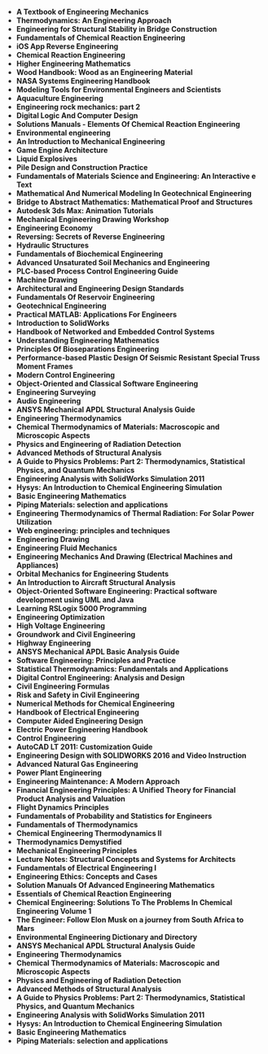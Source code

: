 <ul>

                             

 <li><b><a target="_blank" href="https://github.com/manjunath5496/Chemistry-Books/blob/master/ctr(1).pdf" style="text-decoration:none;">A Textbook of Engineering Mechanics </a></b></li>

 <li><b><a target="_blank" href="https://github.com/manjunath5496/Chemistry-Books/blob/master/ctr(2).pdf" style="text-decoration:none;">Thermodynamics: An Engineering Approach</a></b></li>

<li><b><a target="_blank" href="https://github.com/manjunath5496/Chemistry-Books/blob/master/ctr(3).pdf" style="text-decoration:none;">Engineering for Structural Stability in Bridge Construction</a></b></li>
 <li><b><a target="_blank" href="https://github.com/manjunath5496/Chemistry-Books/blob/master/ctr(4).pdf" style="text-decoration:none;">Fundamentals of Chemical Reaction Engineering</a></b></li>                              
<li><b><a target="_blank" href="https://github.com/manjunath5496/Chemistry-Books/blob/master/ctr(5).pdf" style="text-decoration:none;">iOS App Reverse Engineering</a></b></li>
<li><b><a target="_blank" href="https://github.com/manjunath5496/Chemistry-Books/blob/master/ctr(6).pdf" style="text-decoration:none;">Chemical Reaction Engineering</a></b></li>
 <li><b><a target="_blank" href="https://github.com/manjunath5496/Chemistry-Books/blob/master/ctr(7).pdf" style="text-decoration:none;">Higher Engineering Mathematics</a></b></li>

 <li><b><a target="_blank" href="https://github.com/manjunath5496/Chemistry-Books/blob/master/ctr(8).pdf" style="text-decoration:none;"> Wood Handbook: Wood as an Engineering Material </a></b></li>
                              
 <li><b><a target="_blank" href="https://github.com/manjunath5496/Chemistry-Books/blob/master/ctr(10).pdf" style="text-decoration:none;">NASA Systems Engineering Handbook </a></b></li>                              
<li><b><a target="_blank" href="https://github.com/manjunath5496/Chemistry-Books/blob/master/ctr(11).pdf" style="text-decoration:none;">Modeling Tools for Environmental Engineers and Scientists</a></b></li>
<li><b><a target="_blank" href="https://github.com/manjunath5496/Chemistry-Books/blob/master/ctr(12).pdf" style="text-decoration:none;">Aquaculture Engineering</a></b></li>
<li><b><a target="_blank" href="https://github.com/manjunath5496/Chemistry-Books/blob/master/ctr(13).pdf" style="text-decoration:none;">Engineering rock mechanics: part 2</a></b></li>
                              
<li><b><a target="_blank" href="https://github.com/manjunath5496/Chemistry-Books/blob/master/ctr(14).pdf" style="text-decoration:none;">Digital Logic And Computer Design</a></b></li>
<li><b><a target="_blank" href="https://github.com/manjunath5496/Chemistry-Books/blob/master/ctr(15).pdf" style="text-decoration:none;">Solutions Manuals - Elements Of Chemical Reaction Engineering</a></b></li>



<li><b><a target="_blank" href="https://github.com/manjunath5496/Chemistry-Books/blob/master/ctr(16).pdf" style="text-decoration:none;">Environmental engineering</a></b></li>

  <li><b><a target="_blank" href="https://github.com/manjunath5496/Chemistry-Books/blob/master/ctr(17).pdf" style="text-decoration:none;">An Introduction to Mechanical Engineering</a></b></li>   
  
<li><b><a target="_blank" href="https://github.com/manjunath5496/Chemistry-Books/blob/master/ctr(18).pdf" style="text-decoration:none;">Game Engine Architecture</a></b></li> 
<li><b><a target="_blank" href="https://github.com/manjunath5496/Chemistry-Books/blob/master/ctr(19).pdf" style="text-decoration:none;">Liquid Explosives</a></b></li> 

<li><b><a target="_blank" href="https://github.com/manjunath5496/Chemistry-Books/blob/master/ctr(20).pdf" style="text-decoration:none;">Pile Design and Construction Practice </a></b></li>

<li><b><a target="_blank" href="https://github.com/manjunath5496/Chemistry-Books/blob/master/ctr(21).pdf" style="text-decoration:none;">Fundamentals of Materials Science and Engineering: An Interactive e Text</a></b></li>
<li><b><a target="_blank" href="https://github.com/manjunath5496/Chemistry-Books/blob/master/ctr(22).pdf" style="text-decoration:none;">Mathematical And Numerical Modeling In Geotechnical Engineering</a></b></li> 
 
 

   <li><b><a target="_blank" href="https://github.com/manjunath5496/Chemistry-Books/blob/master/ctr(24).pdf" style="text-decoration:none;">Bridge to Abstract Mathematics: Mathematical Proof and Structures</a></b></li>
 
   <li><b><a target="_blank" href="https://github.com/manjunath5496/Chemistry-Books/blob/master/ctr(25).pdf" style="text-decoration:none;">Autodesk 3ds Max: Animation Tutorials</a></b></li>                              
 <li><b><a target="_blank" href="https://github.com/manjunath5496/Chemistry-Books/blob/master/ctr(26).pdf" style="text-decoration:none;">Mechanical Engineering Drawing Workshop</a></b></li>
  <li><b><a target="_blank" href="https://github.com/manjunath5496/Chemistry-Books/blob/master/ctr(27).pdf" style="text-decoration:none;">Engineering Economy</a></b></li>
   
 
   <li><b><a target="_blank" href="https://github.com/manjunath5496/Chemistry-Books/blob/master/ctr(28).pdf" style="text-decoration:none;">Reversing: Secrets of Reverse Engineering </a></b></li>
 
   <li><b><a target="_blank" href="https://github.com/manjunath5496/Chemistry-Books/blob/master/ctr(29).pdf" style="text-decoration:none;">Hydraulic Structures </a></b></li>                              

  <li><b><a target="_blank" href="https://github.com/manjunath5496/Chemistry-Books/blob/master/ctr(30).pdf" style="text-decoration:none;">Fundamentals of Biochemical Engineering</a></b></li>
 
   <li><b><a target="_blank" href="https://github.com/manjunath5496/Chemistry-Books/blob/master/ctr(31).pdf" style="text-decoration:none;">Advanced Unsaturated Soil Mechanics and Engineering</a></b></li> 
    <li><b><a target="_blank" href="https://github.com/manjunath5496/Chemistry-Books/blob/master/ctr(32).pdf" style="text-decoration:none;">PLC-based Process Control Engineering Guide</a></b></li> 

                   
  <li><b><a target="_blank" href="https://github.com/manjunath5496/Chemistry-Books/blob/master/ctr(34).pdf" style="text-decoration:none;">Machine Drawing</a></b></li> 
 
  <li><b><a target="_blank" href="https://github.com/manjunath5496/Chemistry-Books/blob/master/ctr(35).pdf" style="text-decoration:none;">Architectural and Engineering Design Standards</a></b></li> 
  
 
<li><b><a target="_blank" href="https://github.com/manjunath5496/Chemistry-Books/blob/master/ctr(37).pdf" style="text-decoration:none;">Fundamentals Of Reservoir Engineering</a></b></li>
 <li><b><a target="_blank" href="https://github.com/manjunath5496/Chemistry-Books/blob/master/ctr(38).pdf" style="text-decoration:none;">Geotechnical Engineering</a></b></li>
<li><b><a target="_blank" href="https://github.com/manjunath5496/Chemistry-Books/blob/master/ctr(39).pdf" style="text-decoration:none;">Practical MATLAB: Applications For Engineers</a></b></li>
 <li><b><a target="_blank" href="https://github.com/manjunath5496/Chemistry-Books/blob/master/ctr(40).pdf" style="text-decoration:none;">Introduction to SolidWorks</a></b></li>                              
<li><b><a target="_blank" href="https://github.com/manjunath5496/Chemistry-Books/blob/master/ctr(41).pdf" style="text-decoration:none;">Handbook of Networked and Embedded Control Systems</a></b></li>
<li><b><a target="_blank" href="https://github.com/manjunath5496/Chemistry-Books/blob/master/ctr(42).pdf" style="text-decoration:none;">Understanding Engineering Mathematics </a></b></li>
 
  <li><b><a target="_blank" href="https://github.com/manjunath5496/Chemistry-Books/blob/master/ctr(43).pdf" style="text-decoration:none;">Principles Of Bioseparations Engineering</a></b></li>
 <li><b><a target="_blank" href="https://github.com/manjunath5496/Chemistry-Books/blob/master/ctr(44).pdf" style="text-decoration:none;">Performance-based Plastic Design Of Seismic Resistant Special Truss Moment Frames </a></b></li>
   <li><b><a target="_blank" href="https://github.com/manjunath5496/Chemistry-Books/blob/master/ctr(45).pdf" style="text-decoration:none;">Modern Control Engineering</a></b></li>
                            
<li><b><a target="_blank" href="https://github.com/manjunath5496/Chemistry-Books/blob/master/ctr(46).pdf" style="text-decoration:none;">Object-Oriented and Classical Software Engineering</a></b></li>

<li><b><a target="_blank" href="https://github.com/manjunath5496/Chemistry-Books/blob/master/ctr(47).pdf" style="text-decoration:none;">Engineering Surveying</a></b></li>

<li><b><a target="_blank" href="https://github.com/manjunath5496/Chemistry-Books/blob/master/ctr(48).pdf" style="text-decoration:none;">Audio Engineering </a></b></li>
                              
<li><b><a target="_blank" href="https://github.com/manjunath5496/Chemistry-Books/blob/master/ctr(49).pdf" style="text-decoration:none;">ANSYS Mechanical APDL Structural Analysis Guide</a></b></li>
<li><b><a target="_blank" href="https://github.com/manjunath5496/Chemistry-Books/blob/master/ctr(50).pdf" style="text-decoration:none;">Engineering Thermodynamics </a></b></li>

<li><b><a target="_blank" href="https://github.com/manjunath5496/Chemistry-Books/blob/master/ctr(51).pdf" style="text-decoration:none;">Chemical Thermodynamics of Materials: Macroscopic and Microscopic Aspects </a></b></li>

<li><b><a target="_blank" href="https://github.com/manjunath5496/Chemistry-Books/blob/master/ctr(52).pdf" style="text-decoration:none;">Physics and Engineering of Radiation Detection</a></b></li>

<li><b><a target="_blank" href="https://github.com/manjunath5496/Chemistry-Books/blob/master/ctr(53).pdf" style="text-decoration:none;">Advanced Methods of Structural Analysis</a></b></li>

<li><b><a target="_blank" href="https://github.com/manjunath5496/Chemistry-Books/blob/master/ctr(54).pdf" style="text-decoration:none;">A Guide to Physics Problems: Part 2: Thermodynamics, Statistical Physics, and Quantum Mechanics </a></b></li>

<li><b><a target="_blank" href="https://github.com/manjunath5496/Chemistry-Books/blob/master/ctr(55).pdf" style="text-decoration:none;">Engineering Analysis with SolidWorks Simulation 2011  </a></b></li>

<li><b><a target="_blank" href="https://github.com/manjunath5496/Chemistry-Books/blob/master/ctr(56).pdf" style="text-decoration:none;">Hysys: An Introduction to Chemical Engineering Simulation</a></b></li>

<li><b><a target="_blank" href="https://github.com/manjunath5496/Chemistry-Books/blob/master/ctr(57).pdf" style="text-decoration:none;">Basic Engineering Mathematics  </a></b></li>

<li><b><a target="_blank" href="https://github.com/manjunath5496/Chemistry-Books/blob/master/ctr(58).pdf" style="text-decoration:none;">Piping Materials: selection and applications  </a></b></li>



 <li><b><a target="_blank" href="https://github.com/manjunath5496/Chemistry-Books/blob/master/ctr(59).pdf" style="text-decoration:none;">Engineering Thermodynamics of Thermal Radiation: For Solar Power Utilization </a></b></li>

 <li><b><a target="_blank" href="https://github.com/manjunath5496/Chemistry-Books/blob/master/ctr(60).pdf" style="text-decoration:none;">Web engineering: principles and techniques</a></b></li>

<li><b><a target="_blank" href="https://github.com/manjunath5496/Chemistry-Books/blob/master/ctr(61).pdf" style="text-decoration:none;">Engineering Drawing</a></b></li>
 <li><b><a target="_blank" href="https://github.com/manjunath5496/Chemistry-Books/blob/master/ctr(62).pdf" style="text-decoration:none;">Engineering Fluid Mechanics</a></b></li>                              
<li><b><a target="_blank" href="https://github.com/manjunath5496/Chemistry-Books/blob/master/ctr(63).pdf" style="text-decoration:none;">Engineering Mechanics And Drawing (Electrical Machines and Appliances) </a></b></li>
<li><b><a target="_blank" href="https://github.com/manjunath5496/Chemistry-Books/blob/master/ctr(64).pdf" style="text-decoration:none;">Orbital Mechanics for Engineering Students</a></b></li>
 <li><b><a target="_blank" href="https://github.com/manjunath5496/Chemistry-Books/blob/master/ctr(65).pdf" style="text-decoration:none;">An Introduction to Aircraft Structural Analysis</a></b></li>

 <li><b><a target="_blank" href="https://github.com/manjunath5496/Chemistry-Books/blob/master/ctr(66).pdf" style="text-decoration:none;"> Object-Oriented Software Engineering: Practical software development using UML and Java </a></b></li>
                              
 <li><b><a target="_blank" href="https://github.com/manjunath5496/Chemistry-Books/blob/master/ctr(67).pdf" style="text-decoration:none;">Learning RSLogix 5000 Programming </a></b></li>                              
<li><b><a target="_blank" href="https://github.com/manjunath5496/Chemistry-Books/blob/master/ctr(68).pdf" style="text-decoration:none;">Engineering Optimization</a></b></li>
<li><b><a target="_blank" href="https://github.com/manjunath5496/Chemistry-Books/blob/master/ctr(69).pdf" style="text-decoration:none;">High Voltage Engineering</a></b></li>
<li><b><a target="_blank" href="https://github.com/manjunath5496/Chemistry-Books/blob/master/ctr(70).pdf" style="text-decoration:none;">Groundwork and Civil Engineering</a></b></li>
                              
<li><b><a target="_blank" href="https://github.com/manjunath5496/Chemistry-Books/blob/master/ctr(71).pdf" style="text-decoration:none;">Highway Engineering</a></b></li>
<li><b><a target="_blank" href="https://github.com/manjunath5496/Chemistry-Books/blob/master/ctr(72).pdf" style="text-decoration:none;">ANSYS Mechanical APDL Basic Analysis Guide</a></b></li>



<li><b><a target="_blank" href="https://github.com/manjunath5496/Chemistry-Books/blob/master/ctr(73).pdf" style="text-decoration:none;">Software Engineering: Principles and Practice</a></b></li>

  <li><b><a target="_blank" href="https://github.com/manjunath5496/Chemistry-Books/blob/master/ctr(74).pdf" style="text-decoration:none;">Statistical Thermodynamics: Fundamentals and Applications</a></b></li>   
  
<li><b><a target="_blank" href="https://github.com/manjunath5496/Chemistry-Books/blob/master/ctr(75).pdf" style="text-decoration:none;">Digital Control Engineering: Analysis and Design</a></b></li> 
<li><b><a target="_blank" href="https://github.com/manjunath5496/Chemistry-Books/blob/master/ctr(77).pdf" style="text-decoration:none;">Civil Engineering Formulas</a></b></li> 

<li><b><a target="_blank" href="https://github.com/manjunath5496/Chemistry-Books/blob/master/ctr(78).pdf" style="text-decoration:none;">Risk and Safety in Civil Engineering </a></b></li>

<li><b><a target="_blank" href="https://github.com/manjunath5496/Chemistry-Books/blob/master/ctr(79).pdf" style="text-decoration:none;">Numerical Methods for Chemical Engineering</a></b></li>
<li><b><a target="_blank" href="https://github.com/manjunath5496/Chemistry-Books/blob/master/ctr(80).pdf" style="text-decoration:none;">Handbook of Electrical Engineering</a></b></li> 
 
 

   <li><b><a target="_blank" href="https://github.com/manjunath5496/Chemistry-Books/blob/master/ctr(81).pdf" style="text-decoration:none;">Computer Aided Engineering Design</a></b></li>
 
   <li><b><a target="_blank" href="https://github.com/manjunath5496/Chemistry-Books/blob/master/ctr(82).pdf" style="text-decoration:none;">Electric Power Engineering Handbook</a></b></li>                              
 <li><b><a target="_blank" href="https://github.com/manjunath5496/Chemistry-Books/blob/master/ctr(83).pdf" style="text-decoration:none;">Control Engineering</a></b></li>
  <li><b><a target="_blank" href="https://github.com/manjunath5496/Chemistry-Books/blob/master/ctr(84).pdf" style="text-decoration:none;">AutoCAD LT 2011: Customization Guide</a></b></li>
   
 
   <li><b><a target="_blank" href="https://github.com/manjunath5496/Chemistry-Books/blob/master/ctr(85).pdf" style="text-decoration:none;">Engineering Design with SOLIDWORKS 2016 and Video Instruction </a></b></li>
 
   <li><b><a target="_blank" href="https://github.com/manjunath5496/Chemistry-Books/blob/master/ctr(87).pdf" style="text-decoration:none;">Advanced Natural Gas Engineering </a></b></li>                              

  <li><b><a target="_blank" href="https://github.com/manjunath5496/Chemistry-Books/blob/master/ctr(88).pdf" style="text-decoration:none;">Power Plant Engineering</a></b></li>
 
   <li><b><a target="_blank" href="https://github.com/manjunath5496/Chemistry-Books/blob/master/ctr(90).pdf" style="text-decoration:none;">Engineering Maintenance: A Modern Approach</a></b></li> 
    <li><b><a target="_blank" href="https://github.com/manjunath5496/Chemistry-Books/blob/master/ctr(91).pdf" style="text-decoration:none;">Financial Engineering Principles: A Unified Theory for Financial Product Analysis and Valuation</a></b></li> 

                   
  <li><b><a target="_blank" href="https://github.com/manjunath5496/Chemistry-Books/blob/master/ctr(92).pdf" style="text-decoration:none;">Flight Dynamics Principles</a></b></li> 
 
  <li><b><a target="_blank" href="https://github.com/manjunath5496/Chemistry-Books/blob/master/ctr(93).pdf" style="text-decoration:none;">Fundamentals of Probability and Statistics for Engineers</a></b></li> 
  
 
<li><b><a target="_blank" href="https://github.com/manjunath5496/Chemistry-Books/blob/master/ctr(94).pdf" style="text-decoration:none;">Fundamentals of Thermodynamics</a></b></li>
 <li><b><a target="_blank" href="https://github.com/manjunath5496/Chemistry-Books/blob/master/ctr(95).pdf" style="text-decoration:none;">Chemical Engineering Thermodynamics II</a></b></li>
<li><b><a target="_blank" href="https://github.com/manjunath5496/Chemistry-Books/blob/master/ctr(96).pdf" style="text-decoration:none;">Thermodynamics Demystified</a></b></li>
 <li><b><a target="_blank" href="https://github.com/manjunath5496/Chemistry-Books/blob/master/ctr(97).pdf" style="text-decoration:none;">Mechanical Engineering Principles</a></b></li>                              
<li><b><a target="_blank" href="https://github.com/manjunath5496/Chemistry-Books/blob/master/ctr(98).pdf" style="text-decoration:none;">Lecture Notes: Structural Concepts and Systems for Architects</a></b></li>
<li><b><a target="_blank" href="https://github.com/manjunath5496/Chemistry-Books/blob/master/ctr(99).pdf" style="text-decoration:none;">Fundamentals of Electrical Engineering I </a></b></li>
 
  <li><b><a target="_blank" href="https://github.com/manjunath5496/Chemistry-Books/blob/master/ctr(100).pdf" style="text-decoration:none;">Engineering Ethics: Concepts and Cases</a></b></li>
 <li><b><a target="_blank" href="https://github.com/manjunath5496/Chemistry-Books/blob/master/ctr(101).pdf" style="text-decoration:none;">Solution Manuals Of Advanced Engineering Mathematics </a></b></li>
   <li><b><a target="_blank" href="https://github.com/manjunath5496/Chemistry-Books/blob/master/ctr(103).pdf" style="text-decoration:none;">Essentials of Chemical Reaction Engineering</a></b></li>
                            
<li><b><a target="_blank" href="https://github.com/manjunath5496/Chemistry-Books/blob/master/ctr(104).pdf" style="text-decoration:none;">Chemical Engineering: Solutions To The Problems In Chemical Engineering Volume 1</a></b></li>

<li><b><a target="_blank" href="https://github.com/manjunath5496/Chemistry-Books/blob/master/ctr(105).pdf" style="text-decoration:none;">The Engineer: Follow Elon Musk on a journey from South Africa to Mars</a></b></li>

<li><b><a target="_blank" href="https://github.com/manjunath5496/Chemistry-Books/blob/master/ctr(106).pdf" style="text-decoration:none;">Environmental Engineering Dictionary and Directory </a></b></li>
                              
<li><b><a target="_blank" href="https://github.com/manjunath5496/Chemistry-Books/blob/master/ctr(107).pdf" style="text-decoration:none;">ANSYS Mechanical APDL Structural Analysis Guide</a></b></li>
<li><b><a target="_blank" href="https://github.com/manjunath5496/Chemistry-Books/blob/master/ctr(50).pdf" style="text-decoration:none;">Engineering Thermodynamics </a></b></li>

<li><b><a target="_blank" href="https://github.com/manjunath5496/Chemistry-Books/blob/master/ctr(51).pdf" style="text-decoration:none;">Chemical Thermodynamics of Materials: Macroscopic and Microscopic Aspects </a></b></li>

<li><b><a target="_blank" href="https://github.com/manjunath5496/Chemistry-Books/blob/master/ctr(52).pdf" style="text-decoration:none;">Physics and Engineering of Radiation Detection</a></b></li>

<li><b><a target="_blank" href="https://github.com/manjunath5496/Chemistry-Books/blob/master/ctr(53).pdf" style="text-decoration:none;">Advanced Methods of Structural Analysis</a></b></li>

<li><b><a target="_blank" href="https://github.com/manjunath5496/Chemistry-Books/blob/master/ctr(54).pdf" style="text-decoration:none;">A Guide to Physics Problems: Part 2: Thermodynamics, Statistical Physics, and Quantum Mechanics </a></b></li>

<li><b><a target="_blank" href="https://github.com/manjunath5496/Chemistry-Books/blob/master/ctr(55).pdf" style="text-decoration:none;">Engineering Analysis with SolidWorks Simulation 2011  </a></b></li>

<li><b><a target="_blank" href="https://github.com/manjunath5496/Chemistry-Books/blob/master/ctr(56).pdf" style="text-decoration:none;">Hysys: An Introduction to Chemical Engineering Simulation</a></b></li>

<li><b><a target="_blank" href="https://github.com/manjunath5496/Chemistry-Books/blob/master/ctr(57).pdf" style="text-decoration:none;">Basic Engineering Mathematics  </a></b></li>

<li><b><a target="_blank" href="https://github.com/manjunath5496/Chemistry-Books/blob/master/ctr(58).pdf" style="text-decoration:none;">Piping Materials: selection and applications  </a></b></li>


</ul>
